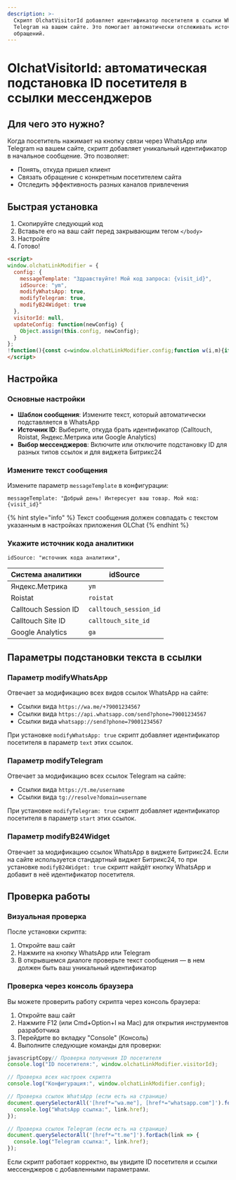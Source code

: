 ```yaml
---
description: >-
  Скрипт OlchatVisitorId добавляет идентификатор посетителя в ссылки WhatsApp и
  Telegram на вашем сайте. Это помогает автоматически отслеживать источник
  обращений.
---
```


# OlchatVisitorId: автоматическая подстановка ID посетителя в ссылки мессенджеров

## Для чего это нужно?

Когда посетитель нажимает на кнопку связи через WhatsApp или Telegram на вашем сайте, скрипт добавляет уникальный идентификатор в начальное сообщение. Это позволяет:

* Понять, откуда пришел клиент
* Связать обращение с конкретным посетителем сайта
* Отследить эффективность разных каналов привлечения

## Быстрая установка

1. Скопируйте следующий код
2. Вставьте его на ваш сайт перед закрывающим тегом `</body>`
3. Настройте
4. Готово!

```html
<script>
window.olchatLinkModifier = {
  config: {
    messageTemplate: "Здравствуйте! Мой код запроса: {visit_id}",
    idSource: "ym",
    modifyWhatsApp: true,
    modifyTelegram: true,
    modifyB24Widget: true
  },
  visitorId: null,
  updateConfig: function(newConfig) {
    Object.assign(this.config, newConfig);
  }
};
!function(){const c=window.olchatLinkModifier.config;function w(i,m){if(c.modifyWhatsApp!==true)return;const s=encodeURIComponent(m.replace(/{visit_id}/g,i)),l=document.querySelectorAll('[href*="//wa.me"],[href*="//api.whatsapp.com/send"],[href*="//web.whatsapp.com/send"],[href^="whatsapp://send"]');for(let j in l)if(l.hasOwnProperty(j)){try{const a=l[j],u=new URL(a.href);a.href=u.origin==="https://wa.me"?`${u.protocol}//${u.host}${u.pathname}?text=${s}`:u.protocol==="whatsapp:"?`${u.protocol}${u.host}${u.pathname}?phone=${u.searchParams.get('phone')}&text=${s}`:`${u.protocol}//${u.host}${u.pathname}?phone=${u.searchParams.get('phone')}&text=${s}`}catch(e){}}}function t(i){if(c.modifyTelegram!==true)return;const l=document.querySelectorAll('[href*="//t.me"],[href^="tg://resolve"]');for(let j in l)if(l.hasOwnProperty(j)){try{const a=l[j],u=new URL(a.href);a.href=u.origin==="https://t.me"?`${u.protocol}//${u.host}${u.pathname}?start=${i}`:u.protocol==="tg:"?`${u.protocol}${u.host}${u.pathname}?domain=${u.searchParams.get('domain')}&start=${i}`:a.href}catch(e){}}}function b(i){if(c.modifyB24Widget!==true)return;const b24w=setInterval(()=>{const l=document.querySelector('[data-b24-crm-button-widget=openline_olchat_wa_connector_2]');if(l!==null){clearInterval(b24w);l.href=l.href.replace(/\{visit_id\}/,i)}},250)}function g(){try{switch(c.idSource){case"calltouch_site_id":if(typeof window.ct==="function")return window.ct("calltracking_params")[0].siteId;break;case"calltouch_session_id":if(typeof window.ct==="function")return window.ct("calltracking_params","mod_id")[0].sessionId;break;case"roistat":const r=document.cookie.match(/roistat_visit=([^;]+)/);if(r)return r[1];break;case"ym":const y=document.cookie.match(/_ym_uid=([^;]+)/);if(y)return y[1];break;case"ga":const g=document.cookie.match(/_ga=GA\d\.\d\.(\d+\.\d+)/);if(g)return g[1];break}}catch(e){}return null}const d=setInterval(()=>{if(document.readyState==="complete"){clearInterval(d);window.olchatLinkModifier.visitorId=g();if(window.olchatLinkModifier.visitorId){w(window.olchatLinkModifier.visitorId,c.messageTemplate);t(window.olchatLinkModifier.visitorId);b(window.olchatLinkModifier.visitorId)}}},250)}();
</script>
```

## Настройка

### Основные настройки

* **Шаблон сообщения**: Измените текст, который автоматически подставляется в WhatsApp
* **Источник ID**: Выберите, откуда брать идентификатор (Calltouch, Roistat, Яндекс.Метрика или Google Analytics)
* **Выбор мессенджеров**: Включите или отключите подстановку ID для разных типов ссылок и для виджета Битрикс24

### Измените текст сообщения

Измените параметр `messageTemplate` в конфигурации:

```
messageTemplate: "Добрый день! Интересует ваш товар. Мой код: {visit_id}"
```

{% hint style="info" %}
Текст сообщения должен совпадать с текстом указанным в настройках приложения OLChat
{% endhint %}

### Укажите источник  кода  аналитики

```
idSource: "источник кода аналитики",
```

| Система аналитики    | idSource               |
| -------------------- | ---------------------- |
| Яндекс.Метрика       | `ym`                   |
| Roistat              | `roistat`              |
| Calltouch Session ID | `calltouch_session_id` |
| Calltouch Site ID    | `calltouch_site_id`    |
| Google Analytics     | `ga`                   |

## Параметры подстановки текста в ссылки

### Параметр modifyWhatsApp

Отвечает за модификацию всех видов ссылок WhatsApp на сайте:

* Ссылки вида `https://wa.me/+79001234567`
* Ссылки вида `https://api.whatsapp.com/send?phone=79001234567`
* Ссылки вида `whatsapp://send?phone=79001234567`

При установке `modifyWhatsApp: true` скрипт добавляет идентификатор посетителя в параметр `text` этих ссылок.

### Параметр modifyTelegram

Отвечает за модификацию всех ссылок Telegram на сайте:

* Ссылки вида `https://t.me/username`
* Ссылки вида `tg://resolve?domain=username`

При установке `modifyTelegram: true` скрипт добавляет идентификатор посетителя в параметр `start` этих ссылок.

### Параметр modifyB24Widget

Отвечает за модификацию ссылок WhatsApp в виджете Битрикс24. Если на сайте используется стандартный виджет Битрикс24, то при установке `modifyB24Widget: true` скрипт найдёт кнопку WhatsApp и добавит в неё идентификатор посетителя.

## Проверка работы

### Визуальная проверка

После установки скрипта:

1. Откройте ваш сайт
2. Нажмите на кнопку WhatsApp или Telegram
3. В открывшемся диалоге проверьте текст сообщения — в нем должен быть ваш уникальный идентификатор

### Проверка через консоль браузера

Вы можете проверить работу скрипта через консоль браузера:

1. Откройте ваш сайт
2. Нажмите F12 (или Cmd+Option+I на Mac) для открытия инструментов разработчика
3. Перейдите во вкладку "Console" (Консоль)
4. Выполните следующие команды для проверки:

```javascript
javascriptCopy// Проверка получения ID посетителя
console.log("ID посетителя:", window.olchatLinkModifier.visitorId);

// Проверка всех настроек скрипта
console.log("Конфигурация:", window.olchatLinkModifier.config);

// Проверка ссылок WhatsApp (если есть на странице)
document.querySelectorAll('[href*="wa.me"], [href*="whatsapp.com"]').forEach(link => {
  console.log("WhatsApp ссылка:", link.href);
});

// Проверка ссылок Telegram (если есть на странице)
document.querySelectorAll('[href*="t.me"]').forEach(link => {
  console.log("Telegram ссылка:", link.href);
});
```

Если скрипт работает корректно, вы увидите ID посетителя и ссылки мессенджеров с добавленными параметрами.
